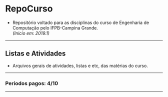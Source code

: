 
# RepoCurso
- Repositório voltado para as disciplinas do curso de Engenharia de Computação pelo IFPB-Campina Grande.  
*(Inicio em: 2019.1)*
---  
## Listas e Atividades
* Arquivos gerais de atividades, listas e etc, das matérias do curso. 
---
### Períodos pagos: 4/10
---
